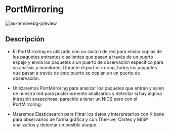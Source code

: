 # PortMirroring
![as-removebg-preview](https://cdn.pcwdld.com/wp-content/uploads/cisco-span-diagram.png)

## Descripción
- El PortMirroring es utilizado con un switch de red para enviar copias de los paquetes entrantes o salientes que pasan a través de un puerto espejo y envía los paquetes a un puerto de observación específico para su análisis y monitoreo. Durante el port mirroring, todos los paquetes que pasan a través de este puerto se copian en un puerto de observación.

- Utilizaremos PortMirroring para analizar los paquetes que entran y salen de nuestra red para posteriormente analizarlos y detectar si hay algúna intrusión sospechosa, parecido a tener un NIDS pero con el PortMirroring.

- Usaremos Elasticsearch para filtrar los datos y interpretarlos con Kibana para observarlos de forma gráfica y con TheHive, Cortex y MISP analizarlos y detectar un posible ataque.
